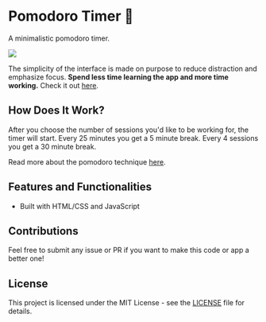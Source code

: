 # Pomodoro Timer 🍅
A minimalistic pomodoro timer.

![](https://cl.ly/d142eb1bf6fc/Image%202019-01-29%20at%206.30.16%20AM.png)

The simplicity of the interface is made on purpose to reduce distraction and emphasize focus. **Spend less time learning the app and more time working.** Check it out [here](https://eduardoltorres.github.io/pomodoro/).

## How Does It Work?
After you choose the number of sessions you'd like to be working for, the timer will start. Every 25 minutes you get a 5 minute break. Every 4 sessions you get a 30 minute break.

Read more about the pomodoro technique [here](https://en.wikipedia.org/wiki/Pomodoro_Technique).

## Features and Functionalities
- Built with HTML/CSS and JavaScript

## Contributions
Feel free to submit any issue or PR if you want to make this code or app a better one!

## License
This project is licensed under the MIT License - see the [LICENSE](https://github.com/eduardoltorres/pomodoro/blob/master/LICENSE) file for details.
